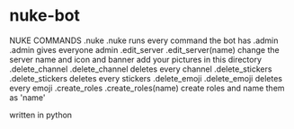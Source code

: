 # nuke-bot

NUKE COMMANDS
.nuke
.nuke runs every command the bot has
.admin
.admin gives everyone admin
.edit_server
.edit_server(name) change the server name and icon and banner add your pictures in this directory
.delete_channel
.delete_channel deletes every channel
.delete_stickers
.delete_stickers deletes every stickers
.delete_emoji
.delete_emoji deletes every emoji
.create_roles
.create_roles(name) create roles and name them as 'name'

written in python
